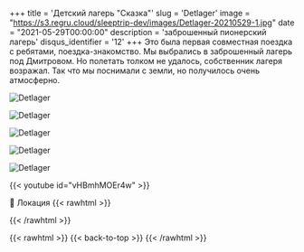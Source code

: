 +++
title = 'Детский лагерь "Сказка"'
slug = 'Detlager'
image = "https://s3.regru.cloud/sleeptrip-dev/images/Detlager-20210529-1.jpg"
date = "2021-05-29T00:00:00"
description = 'заброшенный пионерский лагерь'
disqus_identifier = '12'
+++
Это была первая совместная поездка с ребятами, поездка-знакомство. Мы выбрались в заброшенный лагерь под Дмитровом. Но полетать толком не удалось, собственник лагеря возражал. Так что мы поснимали с земли, но получилось очень атмосферно.

![Detlager](https://s3.regru.cloud/sleeptrip-dev/images/Detlager-20210529-2.jpg)

![Detlager](https://s3.regru.cloud/sleeptrip-dev/images/Detlager-20210529-3.jpg)

![Detlager](https://s3.regru.cloud/sleeptrip-dev/images/Detlager-20210529-4.jpg)

![Detlager](https://s3.regru.cloud/sleeptrip-dev/images/Detlager-20210529-5.jpg)

![Detlager](https://s3.regru.cloud/sleeptrip-dev/images/Detlager-20210529-6.jpg)

{{< youtube id="vHBmhMOEr4w" >}}

📍 Локация
{{< rawhtml >}}
<div class="yandex-map-container">
<script type="text/javascript" charset="utf-8" async src="https://api-maps.yandex.ru/services/constructor/1.0/js/?um=constructor%3A6d821ac82783473d2dfb75a17f992af860b0fbde13384aa4ae4e4a2a5179c302&amp;width=800&amp;height=400&amp;lang=ru_RU&amp;scroll=true"></script>
</div>
{{< /rawhtml >}}

{{< rawhtml >}}
{{< back-to-top >}}
{{< /rawhtml >}}
